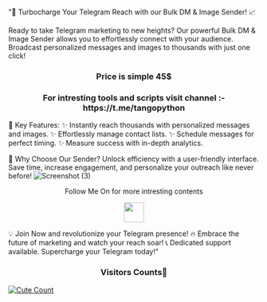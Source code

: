 "🚀 Turbocharge Your Telegram Reach with our Bulk DM & Image Sender! 📈

Ready to take Telegram marketing to new heights? Our powerful Bulk DM & Image Sender allows you to effortlessly connect with your audience. Broadcast personalized messages and images to thousands with just one click!

<h3 align="center">Price is simple 45$</h3>

<h3 align="center">For intresting tools and scripts visit channel :- https://t.me/tangopython</h3>

📣 Key Features:
✨ Instantly reach thousands with personalized messages and images.
✨ Effortlessly manage contact lists.
✨ Schedule messages for perfect timing.
✨ Measure success with in-depth analytics.

🌟 Why Choose Our Sender?
Unlock efficiency with a user-friendly interface. Save time, increase engagement, and personalize your outreach like never before!
![Screenshot (3)](https://github.com/tangopython/Telegram-DM-Tool/assets/140254017/04b35271-a1f7-41b3-a394-7384cebf54d3)

<p align="center">
  Follow Me On for more intresting contents
</p>
<p align="center">
  <a href="https://youtu.be/gpNn1HMGxmY">
    <img src="https://www.iconsdb.com/icons/preview/red/youtube-4-xxl.png" width="40" height="40">
  </a>
</p>

💡 Join Now and revolutionize your Telegram presence!
🔥 Embrace the future of marketing and watch your reach soar!
📞 Dedicated support available. Supercharge your Telegram today!"

<h3 align="center">Visitors Counts👀</h3>
<a href="https://github.com/tangopython/Telegram-DM-Tool"><img alt="Cute Count" 
src="https://count.getloli.com/get/@Telegram-DM-Tool?theme=rule34" /></a>

